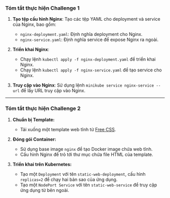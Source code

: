 
### Tóm tắt thực hiện Challenge 1
1. **Tạo tệp cấu hình Nginx**: Tạo các tệp YAML cho deployment và service của Nginx, bao gồm:
   - `nginx-deployment.yaml`: Định nghĩa deployment cho Nginx.
   - `nginx-service.yaml`: Định nghĩa service để expose Nginx ra ngoài.

2. **Triển khai Nginx**:
   - Chạy lệnh `kubectl apply -f nginx-deployment.yaml` để triển khai Nginx.
   - Chạy lệnh `kubectl apply -f nginx-service.yaml` để tạo service cho Nginx.

3. **Truy cập vào Nginx**: Sử dụng lệnh `minikube service nginx-service --url` để lấy URL truy cập vào Nginx.

---

### Tóm tắt thực hiện Challenge 2

1. **Chuẩn bị Template:**
   - Tải xuống một template web tĩnh từ [Free CSS](https://www.free-css.com/free-css-templates).

2. **Đóng gói Container:**
   - Sử dụng base image `nginx` để tạo Docker image chứa web tĩnh.
   - Cấu hình Nginx để trỏ tới thư mục chứa file HTML của template. 

3. **Triển khai trên Kubernetes:**
   - Tạo một `Deployment` với tên `static-web-deployment`, cấu hình `replicas=2` để chạy hai bản sao của ứng dụng.
   - Tạo một `NodePort Service` với tên `static-web-service` để truy cập ứng dụng từ bên ngoài.

